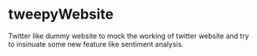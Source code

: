 # tweepyWebsite
Twitter like dummy website to mock the working of twitter website and try to insinuate some new feature like sentiment analysis.
